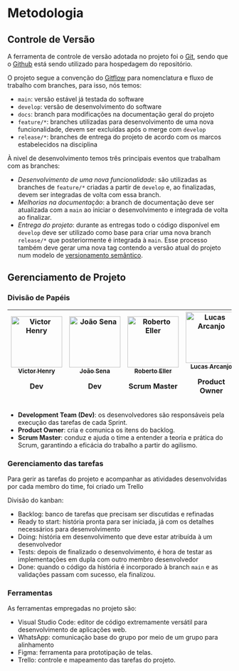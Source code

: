 # Metodologia

## Controle de Versão

A ferramenta de controle de versão adotada no projeto foi o [Git](https://git-scm.com/), sendo que o [Github](https://github.com) está sendo  utilizado para hospedagem do repositório.

O projeto segue a convenção do [Gitflow](https://www.atlassian.com/git/tutorials/comparing-workflows/gitflow-workflow) para nomenclatura e fluxo de trabalho com branches, para isso, nós temos:

- `main`: versão estável já testada do software
- `develop`: versão de desenvolvimento do software
- `docs`: branch para modificações na documentação geral do projeto
- `feature/*`: branches utilizadas para desenvolvimento de uma nova funcionalidade, devem ser excluídas após o merge com `develop`
- `release/*`: branches de entrega do projeto de acordo com os marcos estabelecidos na disciplina

À nivel de desenvolvimento temos três principais eventos que trabalham com as branches:

- *Desenvolvimento de uma nova funcionalidade*: são utilizadas as branches de `feature/*` criadas a partir de `develop` e, ao finalizadas, devem ser integradas de volta com essa branch.
- *Melhorias na documentação*: a branch de documentação deve ser atualizada com a `main` ao iniciar o desenvolvimento e integrada de volta ao finalizar.
- *Entrega do projeto*: durante as entregas todo o código disponível em `develop` deve ser utilizado como base para criar uma nova branch `release/*` que posteriormente é integrada à `main`. Esse processo também deve gerar uma nova tag contendo a versão atual do projeto num modelo de [versionamento semântico](https://semver.org/).

## Gerenciamento de Projeto

### Divisão de Papéis

| [<img alt="Victor Henry" src="https://github.com/Victruviuz.png?size=115" width="115"><br><sub>Victor Henry</sub>](https://github.com/Victruviuz)<p>Dev</p> | [<img alt="João Sena" src="https://github.com/JoaoSena13.png?size=115" width="115"><br><sub>João Sena</sub>](https://github.com/JoaoSena13)<p>Dev</p>  | [<img alt="Roberto Eller" src="https://github.com/repaiva.png?size=115" width="115"><br><sub>Roberto Eller</sub>](https://github.com/repaiva)<p>Scrum Master</p>  | [<img alt="Lucas Arcanjo" src="https://github.com/lucassarcanjo.png?size=115" width="115"><br><sub>Lucas Arcanjo</sub>](https://github.com/LucasSArcanjo)<p>Product Owner</p>  | [<img alt="João Gustavo Medeiros" src="https://github.com/pontesj.png?size=115" width="115"><br><sub>João Gustavo Medeiros</sub>](https://github.com/pontesj)<p>Dev</p>  | [<img alt="Renato Haniel" src="https://github.com/RHanielGit.png?size=115" width="115"><br><sub>Renato Haniel</sub>](https://github.com/RHanielGit)<p>Dev</p>  |
| :---: |:---: |:---: |:---: |:---: |:---: |

- **Development Team (Dev)**: os desenvolvedores são responsáveis pela execução das tarefas de cada Sprint.
- **Product Owner**: cria e comunica os itens do backlog.
- **Scrum Master**: conduz e ajuda o time a entender a teoria e prática do Scrum, garantindo a eficácia do trabalho a partir do agilismo.

### Gerenciamento das tarefas

Para gerir as tarefas do projeto e acompanhar as atividades desenvolvidas por cada membro do time, foi criado um Trello 

Divisão do kanban:

- Backlog: banco de tarefas que precisam ser discutidas e refinadas
- Ready to start: história pronta para ser iniciada, já com os detalhes necessários para desenvolvimento
- Doing: história em desenvolvimento que deve estar atribuída à um desenvolvedor
- Tests: depois de finalizado o desenvolvimento, é hora de testar as implementações em dupla com outro membro desenvolvedor
- Done: quando o código da história é incorporado à branch `main` e as validações passam com sucesso, ela finalizou.

### Ferramentas

As ferramentas empregadas no projeto são:

- Visual Studio Code: editor de código extremamente versátil para desenvolvimento de aplicações web.
- WhatsApp: comunicação base do grupo por meio de um grupo para alinhamento
- Figma: ferramenta para prototipação de telas.
- Trello: controle e mapeamento das tarefas do projeto.
